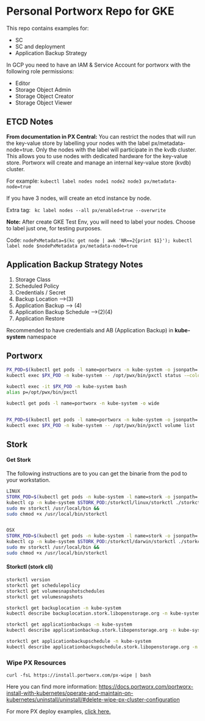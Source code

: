 # Personal Portworx Repo for GKE 

This repo contains examples for:
- SC
- SC and deployment
- Application Backup Strategy

In GCP you need to have an IAM & Service Account for portworx with the following role permissions:
- Editor
- Storage Object Admin
- Storage Object Creator
- Storage Object Viewer

## ETCD Notes 

**From documentation in PX Central:**
You can restrict the nodes that will run the key-value store by labelling your nodes with the label px/metadata-node=true.
Only the nodes with the label will participate in the kvdb cluster.
This allows you to use nodes with dedicated hardware for the key-value store.
Portworx will create and manage an internal key-value store (kvdb) cluster.

For example: `kubectl label nodes node1 node2 node3 px/metadata-node=true` 

If you have 3 nodes, will create an etcd instance by node.

Extra tag: ` kc label nodes --all px/enabled=true --overwrite`

**Note:** 
After create GKE Test Env, you will need to label your nodes.
Choose to label just one, for testing purposes.

Code: `nodePxMetadata=$(kc get node | awk 'NR==2{print $1}'); kubectl label node $nodePxMetadata px/metadata-node=true`

## Application Backup Strategy Notes

1. Storage Class
2. Scheduled Policy
3. Credentials / Secret
4. Backup Location -->(3)
5. Application Backup --> (4)
6. Application Backup Schedule -->(2)(4)
7. Application Restore

Recommended to have credentials and AB (Application Backup) in **kube-system** namespace

## Portworx

```bash
PX_POD=$(kubectl get pods -l name=portworx -n kube-system -o jsonpath='{.items[0].metadata.name}')
kubectl exec $PX_POD -n kube-system -- /opt/pwx/bin/pxctl status -—color 

kubectl exec -it $PX_POD -n kube-system bash 
alias p=/opt/pwx/bin/pxctl

kubectl get pods -l name=portworx -n kube-system -o wide


PX_POD=$(kubectl get pods -l name=portworx -n kube-system -o jsonpath='{.items[0].metadata.name}')
kubectl exec $PX_POD -n kube-system -- /opt/pwx/bin/pxctl volume list
```

## Stork

#### Get Stork

The following instructions are to you can get the binarie from the pod to your workstation.
```bash
LINUX
STORK_POD=$(kubectl get pods -n kube-system -l name=stork -o jsonpath='{.items[0].metadata.name}') &&
kubectl cp -n kube-system $STORK_POD:/storkctl/linux/storkctl ./storkctl
sudo mv storkctl /usr/local/bin &&
sudo chmod +x /usr/local/bin/storkctl


OSX
STORK_POD=$(kubectl get pods -n kube-system -l name=stork -o jsonpath='{.items[0].metadata.name}') &&
kubectl cp -n kube-system $STORK_POD:/storkctl/darwin/storkctl ./storkctl
sudo mv storkctl /usr/local/bin &&
sudo chmod +x /usr/local/bin/storkctl
```



#### Storkctl (stork cli)
```bash
storkctl version
storkctl get schedulepolicy
storkctl get volumesnapshotschedules
storkctl get volumesnapshots

storkctl get backuplocation -n kube-system
kubectl describe backuplocation.stork.libopenstorage.org -n kube-system

storkctl get applicationbackups -n kube-system
kubectl describe applicationbackup.stork.libopenstorage.org -n kube-system

storkctl get applicationbackupschedule -n kube-system
kubectl describe applicationbackupschedule.stork.libopenstorage.org -n kube-system
```

### Wipe PX Resources
`curl -fsL https://install.portworx.com/px-wipe | bash` 

Here you can find more information:
https://docs.portworx.com/portworx-install-with-kubernetes/operate-and-maintain-on-kubernetes/uninstall/uninstall/#delete-wipe-px-cluster-configuration 


For more PX deploy examples, [click here. ](https://github.com/portworx/k8s-px-examples) 